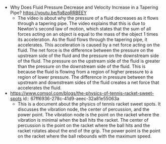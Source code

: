- Why Does Fluid Pressure Decrease and Velocity Increase in a Tapering Pipe?
  https://youtu.be/fq8zqRRBEEY
	- The video is about why the pressure of a fluid decreases as it flows through a tapering pipe. The video explains that this is due to Newton's second law of motion, which states that the sum of all forces acting on an object is equal to the mass of the object 1  times its acceleration. As the fluid flows through the tapering pipe, it accelerates. This acceleration is caused by a net force acting on the fluid. The net force is the difference between the pressure on the upstream side of the fluid and the pressure on the downstream side of the fluid. The pressure on the upstream side of the fluid is greater than the pressure on the downstream side of the fluid. This is because the fluid is flowing from a region of higher pressure to a region of lower pressure. The difference in pressure between the upstream and downstream sides of the fluid creates a net force that accelerates the fluid.
- https://www.comsol.com/blogs/the-physics-of-tennis-racket-sweet-spots
  id:: 67ff6936-278c-41d9-aeec-32a81e55063a
	- This is a document about the physics of tennis racket sweet spots. It discusses the vibration node, the center of percussion, and the power point. The vibration node is the point on the racket where the vibration is minimal when the ball hits the racket. The center of percussion is the point on the racket where the ball hits and the racket rotates about the end of the grip. The power point is the point on the racket where the ball rebounds with the maximum speed.